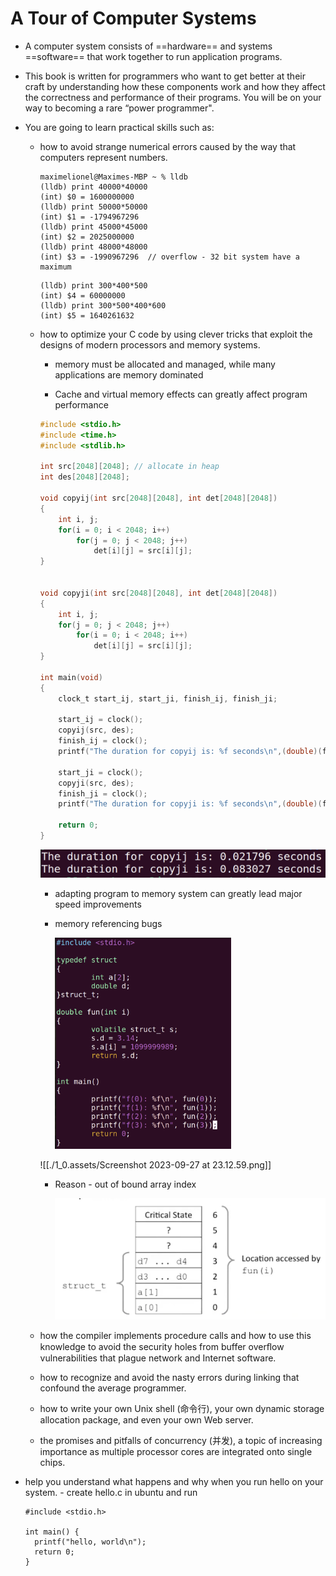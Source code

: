 # A Tour of Computer Systems

* A computer system consists of ==hardware== and systems ==software== that work together to run application programs.

* This book is written for programmers who want to get better at their craft by understanding how these components work and how they affect the correctness and performance of their programs. You will be on your way to becoming a rare “power programmer".

* You are going to learn practical skills such as:
  * how to avoid strange numerical errors caused by the way that computers represent numbers.
  
    ```
    maximelionel@Maximes-MBP ~ % lldb
    (lldb) print 40000*40000
    (int) $0 = 1600000000
    (lldb) print 50000*50000
    (int) $1 = -1794967296
    (lldb) print 45000*45000
    (int) $2 = 2025000000
    (lldb) print 48000*48000
    (int) $3 = -1990967296	// overflow - 32 bit system have a maximum 
    ```
  
    ```
    (lldb) print 300*400*500
    (int) $4 = 60000000
    (lldb) print 300*500*400*600
    (int) $5 = 1640261632
    ```
  
    
  
  * how to optimize your C code by using clever tricks that exploit the designs of modern processors and memory systems.
  
    * memory must be allocated and managed, while many applications are memory dominated
  
    * Cache and virtual memory effects can greatly affect program performance
  
    ```c
    #include <stdio.h>
    #include <time.h>
    #include <stdlib.h>
    
    int src[2048][2048]; // allocate in heap
    int des[2048][2048];
    
    void copyij(int src[2048][2048], int det[2048][2048])
    {
    	int i, j;
    	for(i = 0; i < 2048; i++)
    		for(j = 0; j < 2048; j++)
    			det[i][j] = src[i][j];
    }
    
    
    void copyji(int src[2048][2048], int det[2048][2048])
    {
    	int i, j;
    	for(j = 0; j < 2048; j++)
    		for(i = 0; i < 2048; i++)
    			det[i][j] = src[i][j];
    }
    
    int main(void)
    {
    	clock_t start_ij, start_ji, finish_ij, finish_ji;
    	
    	start_ij = clock();
    	copyij(src, des);
    	finish_ij = clock();
    	printf("The duration for copyij is: %f seconds\n",(double)(finish_ij - start_ij)/CLOCKS_PER_SEC);
    
    	start_ji = clock();
    	copyji(src, des);
    	finish_ji = clock();
    	printf("The duration for copyji is: %f seconds\n",(double)(finish_ji - start_ji)/CLOCKS_PER_SEC);
    
    	return 0;
    }
    ```
  
    <img src="./1_0.assets/Screenshot 2023-09-28 at 16.40.21.png" alt="Screenshot 2023-09-28 at 16.40.21" style="zoom:50%;" />
  
    * adapting program to memory system can greatly lead major speed improvements
  
    * memory referencing bugs
  
      <img src="./1_0.assets/Screenshot 2023-09-27 at 13.23.31-5792237-5792238.png" alt="Screenshot 2023-09-27 at 13.23.31" style="zoom: 33%;" />
  
    ![[./1_0.assets/Screenshot 2023-09-27 at 23.12.59.png]]
  
    * Reason - out of bound array index
  
      <img src="./1_0.assets/Screenshot 2023-09-27 at 23.15.31.png" alt="Screenshot 2023-09-27 at 23.15.31" style="zoom:50%;" />
  
  * how the compiler implements procedure calls and how to use this knowledge to avoid the security holes from buffer overﬂow vulnerabilities that plague network and Internet software.
  
  * how to recognize and avoid the nasty errors during linking that confound the average programmer.
  
  * how to write your own Unix shell (命令行), your own dynamic storage allocation package, and even your own Web server.
  
  * the promises and pitfalls of concurrency (并发), a topic of increasing importance as multiple processor cores are integrated onto single chips.
  
* help you understand what happens and why when you run hello on your system. - create hello.c in ubuntu and run

  ```
  #include <stdio.h> 
  
  int main() {
  	printf("hello, world\n");
  	return 0; 
  }
  ```

  

  